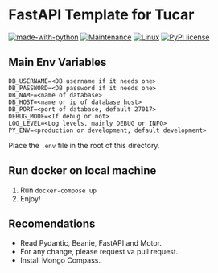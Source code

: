 # FastAPI Template for Tucar
[![made-with-python](https://img.shields.io/badge/Made%20with-Python-1f425f.svg)](https://www.python.org/) [![Maintenance](https://img.shields.io/badge/Maintained%3F-yes-green.svg)](https://GitHub.com/Naereen/StrapDown.js/graphs/commit-activity) [![Linux](https://svgshare.com/i/Zhy.svg)](https://svgshare.com/i/Zhy.svg) [![PyPi license](https://badgen.net/pypi/license/pip/)](https://pypi.com/project/pip/)

## Main Env Variables
```
DB_USERNAME=<DB username if it needs one>
DB_PASSWORD=<DB password if it needs one>
DB_NAME=<name of database>
DB_HOST=<name or ip of database host>
DB_PORT=<port of database, default 27017>
DEBUG_MODE=<If debug or not>
LOG_LEVEL=<Log levels, mainly DEBUG or INFO>
PY_ENV=<production or development, default development>
```
Place the `.env` file in the root of this directory.

## Run docker on local machine
1. Run `docker-compose up`
2. Enjoy!

## Recomendations

- Read Pydantic, Beanie, FastAPI and Motor.  
- For any change, please request va pull request.  
- Install Mongo Compass.  
